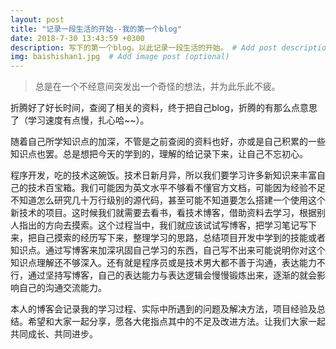 ```yaml
---
layout: post
title: "记录一段生活的开始--我的第一个blog"
date: 2018-7-30 13:43:59 +0300
description: 写下的第一个blog。以此记录一段生活的开始。 # Add post description (optional)
img: baishishan1.jpg  # Add image post (optional)
---
```


>总是在一个不经意间突发出一个奇怪的想法，并为此乐此不疲。

折腾好了好长时间，查阅了相关的资料，终于把自己blog，折腾的有那么点意思了（学习速度有点慢，扎心哈~~）。

随着自己所学知识点的加深，不管是之前查阅的资料也好，亦或是自己积累的一些知识点也罢。总是想把今天的学到的，理解的给记录下来，让自己不忘初心。

程序开发，吃的技术这碗饭。技术日新月异，所以我们要学习许多新知识来丰富自己的技术百宝箱。我们可能因为英文水平不够看不懂官方文档，可能因为经验不足不知道怎么研究几十万行级别的源代码，甚至可能不知道要怎么搭建一个使用这个新技术的项目。这时候我们就需要去看书，看技术博客，借助资料去学习，根据别人指出的方向去摸索。这个过程当中，我们就应该试试写博客，把学习笔记写下来，把自己摸索的经历写下来，整理学习的思路，总结项目开发中学到的技能或者知识点。通过写博客来加深巩固自己学习的东西，自己写不出来可能说明你对这个知识点理解还不够深入。还有就是程序员或是技术男大都不善于沟通，表达能力不行，通过坚持写博客，自己的表达能力与表达逻辑会慢慢锻炼出来，逐渐的就会影响自己的沟通交流能力。

本人的博客会记录我的学习过程、实际中所遇到的问题及解决方法，项目经验及总结。希望和大家一起分享，愿各大佬指点其中的不足及改进方法。让我们大家一起共同成长、共同进步。

